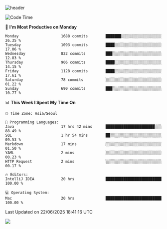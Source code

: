 ![header](https://capsule-render.vercel.app/api?type=Egg&color=timeAuto&height=300&section=header&text=PoPo&fontSize=90&animation=fadeIn)

  <!--START_SECTION:waka-->
![Code Time](http://img.shields.io/badge/Code%20Time-2%2C778%20hrs%2027%20mins-blue)

📅 **I'm Most Productive on Monday** 

```text
Monday                   1688 commits        ███████░░░░░░░░░░░░░░░░░░   26.35 % 
Tuesday                  1093 commits        ████░░░░░░░░░░░░░░░░░░░░░   17.06 % 
Wednesday                822 commits         ███░░░░░░░░░░░░░░░░░░░░░░   12.83 % 
Thursday                 906 commits         ████░░░░░░░░░░░░░░░░░░░░░   14.15 % 
Friday                   1128 commits        ████░░░░░░░░░░░░░░░░░░░░░   17.61 % 
Saturday                 78 commits          ░░░░░░░░░░░░░░░░░░░░░░░░░   01.22 % 
Sunday                   690 commits         ███░░░░░░░░░░░░░░░░░░░░░░   10.77 % 
```


📊 **This Week I Spent My Time On** 

```text
🕑︎ Time Zone: Asia/Seoul

💬 Programming Languages: 
Java                     17 hrs 42 mins      ██████████████████████░░░   88.49 % 
SQL                      1 hr 54 mins        ██░░░░░░░░░░░░░░░░░░░░░░░   09.53 % 
Markdown                 17 mins             ░░░░░░░░░░░░░░░░░░░░░░░░░   01.50 % 
YAML                     2 mins              ░░░░░░░░░░░░░░░░░░░░░░░░░   00.23 % 
HTTP Request             2 mins              ░░░░░░░░░░░░░░░░░░░░░░░░░   00.17 % 

🔥 Editors: 
IntelliJ IDEA            20 hrs              █████████████████████████   100.00 % 

💻 Operating System: 
Mac                      20 hrs              █████████████████████████   100.00 % 
```


 Last Updated on 22/06/2025 18:41:16 UTC
<!--END_SECTION:waka-->



<img src="https://capsule-render.vercel.app/api?type=Egg&color=timeAuto&height=300&section=footer&text=PoPo&fontSize=90&animation=fadeIn&reversal=true" />
